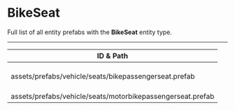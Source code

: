 # BikeSeat
Full list of all <Badge type="warning" text="2"/> entity prefabs with the **BikeSeat** entity type.

---
| ID & Path |
| --- |
| <a href="#3025064202"><Badge id="3025064202" type="tip" text="#"/></a> <Badge type="tip" text="3025064202"/> <br> assets/prefabs/vehicle/seats/bikepassengerseat.prefab |
| <a href="#1177038454"><Badge id="1177038454" type="tip" text="#"/></a> <Badge type="tip" text="1177038454"/> <br> assets/prefabs/vehicle/seats/motorbikepassengerseat.prefab |
